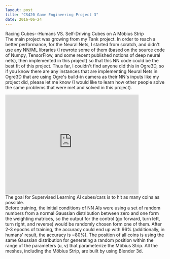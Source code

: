 ```yaml
---
layout: post
title: "CS420 Game Engineering Project 3"
date: 2016-06-24
---
```


Racing Cubes--Humans VS. Self-Driving Cubes on A Möbius Strip<br>
The main project was growing from my Tank project. In order to reach a better performance, for the Neural Nets, I started from scratch, and didn't use any NN/ML libraries (I rewrote some of them (based on the source code of Numpy, TensorFlow, and some recent published notions of deep neural nets), then implemented in this project) so that this NN code could be the best fit of this project. Thus far, I couldn't find anyone did this in Ogre3D, so if you know there are any instances that are implementing Neural Nets in Ogre3D that are using Ogre's build-in camera as their NN's inputs like my project did, please let me know (I would like to learn how other people solve the same problems that were met and solved in this project).<br>
<iframe width="420" height="315" src="https://www.youtube.com/embed/bRahjN1olgk" frameborder="0" allowfullscreen></iframe><br>
The goal for Supervised Learning AI cubes/cars is to hit as many coins as possible.<br>
Before training, the initial conditions of NN AIs were using a set of random numbers from a normal Gaussian distribution between zero and one form the weighting matrices, so the output for the control (go forward, turn left, turn right, and reverse) would be randomly chosen form one of them. After 2-3 epochs of training, the accuracy could end up with 96% (additionally, in humans' result, the accuracy is ~80%). The position of all coins is using the same Gaussian distribution for generating a random position within the range of the parameters (u, v) that parameterize the Möbius Strip. All the meshes, including the Möbius Strip, are built by using Blender 3d.<br>

